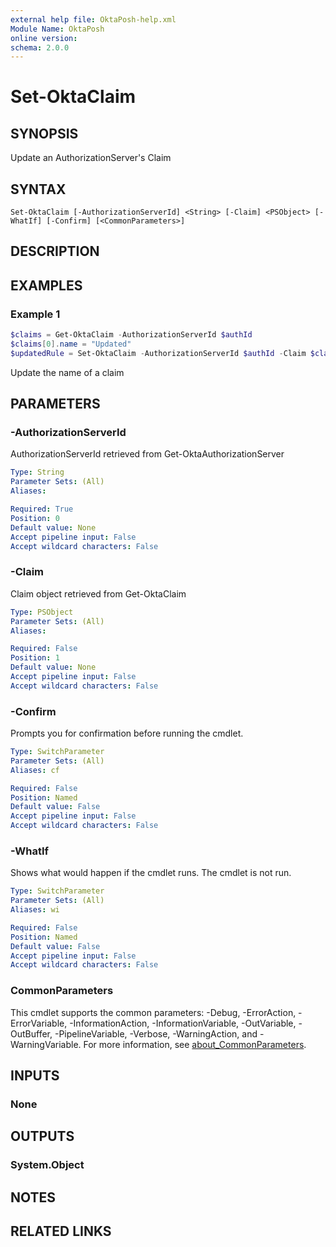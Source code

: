 ```yaml
---
external help file: OktaPosh-help.xml
Module Name: OktaPosh
online version:
schema: 2.0.0
---
```


# Set-OktaClaim

## SYNOPSIS
Update an AuthorizationServer's Claim

## SYNTAX

```
Set-OktaClaim [-AuthorizationServerId] <String> [-Claim] <PSObject> [-WhatIf] [-Confirm] [<CommonParameters>]
```

## DESCRIPTION

## EXAMPLES

### Example 1
```powershell
$claims = Get-OktaClaim -AuthorizationServerId $authId
$claims[0].name = "Updated"
$updatedRule = Set-OktaClaim -AuthorizationServerId $authId -Claim $claims[0]
```

Update the name of a claim

## PARAMETERS

### -AuthorizationServerId
AuthorizationServerId retrieved from Get-OktaAuthorizationServer

```yaml
Type: String
Parameter Sets: (All)
Aliases:

Required: True
Position: 0
Default value: None
Accept pipeline input: False
Accept wildcard characters: False
```

### -Claim
Claim object retrieved from Get-OktaClaim

```yaml
Type: PSObject
Parameter Sets: (All)
Aliases:

Required: False
Position: 1
Default value: None
Accept pipeline input: False
Accept wildcard characters: False
```

### -Confirm
Prompts you for confirmation before running the cmdlet.

```yaml
Type: SwitchParameter
Parameter Sets: (All)
Aliases: cf

Required: False
Position: Named
Default value: False
Accept pipeline input: False
Accept wildcard characters: False
```

### -WhatIf
Shows what would happen if the cmdlet runs.
The cmdlet is not run.

```yaml
Type: SwitchParameter
Parameter Sets: (All)
Aliases: wi

Required: False
Position: Named
Default value: False
Accept pipeline input: False
Accept wildcard characters: False
```

### CommonParameters
This cmdlet supports the common parameters: -Debug, -ErrorAction, -ErrorVariable, -InformationAction, -InformationVariable, -OutVariable, -OutBuffer, -PipelineVariable, -Verbose, -WarningAction, and -WarningVariable. For more information, see [about_CommonParameters](http://go.microsoft.com/fwlink/?LinkID=113216).

## INPUTS

### None

## OUTPUTS

### System.Object
## NOTES

## RELATED LINKS
